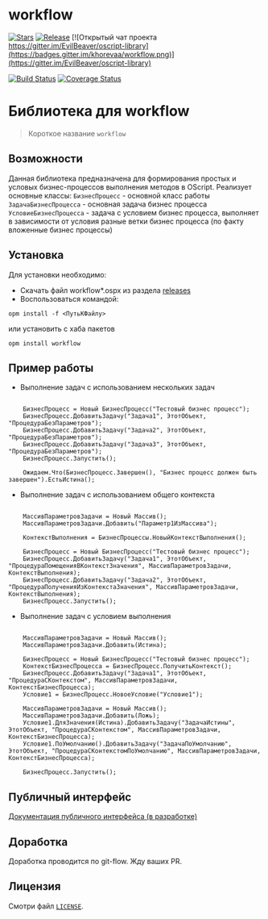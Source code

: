 # workflow

[![Stars](https://img.shields.io/github/stars/khorevaa/workflow.svg?label=Github%20%E2%98%85&a)](https://github.com/khorevaa/workflow/stargazers)
[![Release](https://img.shields.io/github/tag/khorevaa/workflow.svg?label=Last%20release&a)](https://github.com/khorevaa/workflow/releases)
[![Открытый чат проекта https://gitter.im/EvilBeaver/oscript-library](https://badges.gitter.im/khorevaa/workflow.png)](https://gitter.im/EvilBeaver/oscript-library)

[![Build Status](https://travis-ci.org/khorevaa/workflow.svg?branch=master)](https://travis-ci.org/khorevaa/workflow)
[![Coverage Status](https://coveralls.io/repos/github/khorevaa/workflow/badge.svg?branch=master)](https://coveralls.io/github/khorevaa/workflow?branch=master)

# Библиотека для workflow

> Короткое название `workflow`

## Возможности

Данная библиотека предназначена для формирования простых и условых бизнес-процессов выполнения методов в OScript.
Реализует основные классы:
`БизнесПроцесс` - основной класс работы
`ЗадачаБизнесПроцесса` - основная задача бизнес процесса
`УсловиеБизнесПроцесса` - задача с условием бизнес процесса, выполняет в зависимости от условия разные ветки бизнес процесса (по факту вложенные бизнес процессы)

## Установка

Для установки необходимо:
* Скачать файл workflow*.ospx из раздела [releases](https://github.com/khorevaa/workflow/releases)
* Воспользоваться командой:

```
opm install -f <ПутьКФайлу>
```
или установить с хаба пакетов

```
opm install workflow
```

## Пример работы

* Выполнение задач с использованием нескольких задач
```bsl

	БизнесПроцесс = Новый БизнесПроцесс("Тестовый бизнес процесс");
	БизнесПроцесс.ДобавитьЗадачу("Задача1", ЭтотОбъект, "ПроцедураБезПараметров");
	БизнесПроцесс.ДобавитьЗадачу("Задача2", ЭтотОбъект, "ПроцедураБезПараметров");
	БизнесПроцесс.ДобавитьЗадачу("Задача3", ЭтотОбъект, "ПроцедураБезПараметров");
	БизнесПроцесс.Запустить();

	Ожидаем.Что(БизнесПроцесс.Завершен(), "Бизнес процесс должен быть завершен").ЕстьИстина();

```

* Выполнение задач с использованием общего контекста
```bsl

	МассивПараметровЗадачи = Новый Массив();
	МассивПараметровЗадачи.Добавить("Параметр1ИзМассива");

	КонтекстВыполнения = БизнесПроцессы.НовыйКонтекстВыполнения();

	БизнесПроцесс = Новый БизнесПроцесс("Тестовый бизнес процесс");
	БизнесПроцесс.ДобавитьЗадачу("Задача1", ЭтотОбъект, "ПроцедураПомещенияВКонтекстЗначения", МассивПараметровЗадачи, КонтекстВыполнения);
	БизнесПроцесс.ДобавитьЗадачу("Задача2", ЭтотОбъект, "ПроцедураПолученияИзКонтекстаЗначения", МассивПараметровЗадачи, КонтекстВыполнения);
	БизнесПроцесс.Запустить();

```

* Выполнение задач с условием выполнения
```bsl

	МассивПараметровЗадачи = Новый Массив();
	МассивПараметровЗадачи.Добавить(Истина);

	БизнесПроцесс = Новый БизнесПроцесс("Тестовый бизнес процесс");
	КонтекстБизнесПроцесса = БизнесПроцесс.ПолучитьКонтекст();
	БизнесПроцесс.ДобавитьЗадачу("Задача1", ЭтотОбъект, "ПроцедураСКонтекстом", МассивПараметровЗадачи, КонтекстБизнесПроцесса);
	Условие1 = БизнесПроцесс.НовоеУсловие("Условие1");

	МассивПараметровЗадачи = Новый Массив();
	МассивПараметровЗадачи.Добавить(Ложь);
	Условие1.ДляЗначения(Истина).ДобавитьЗадачу("ЗадачаИстины", ЭтотОбъект, "ПроцедураСКонтекстом", МассивПараметровЗадачи, КонтекстБизнесПроцесса);
    Условие1.ПоУмолчанию().ДобавитьЗадачу("ЗадачаПоУмолчанию", ЭтотОбъект, "ПроцедураСКонтекстомПоУмолчанию", МассивПараметровЗадачи, КонтекстБизнесПроцесса);

	БизнесПроцесс.Запустить();

```

## Публичный интерфейс

[Документация публичного интерфейса (в разработке)](docs/README.md)

## Доработка

Доработка проводится по git-flow. Жду ваших PR.

## Лицензия

Смотри файл [`LICENSE`](LICENSE).
